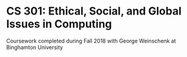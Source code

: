 # CS 301: Ethical, Social, and Global Issues in Computing
Coursework completed during Fall 2018 with George Weinschenk at Binghamton University
